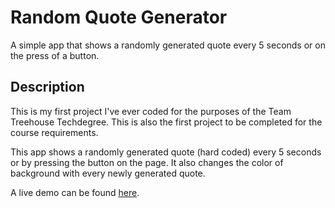 # Random Quote Generator
A simple app that shows a randomly generated quote every 5 seconds or on the press of a button.

##  Description 
This is my first project I've ever coded for the purposes of the Team Treehouse Techdegree. This is also the first project to be completed for the course requirements. 

This app shows a randomly generated quote (hard coded) every 5 seconds or by pressing the button on the page. It also changes the color of background with every newly generated quote.

A live demo can be found [here](https://anthonysetiadi.github.io/a-random-quote-generator/).




